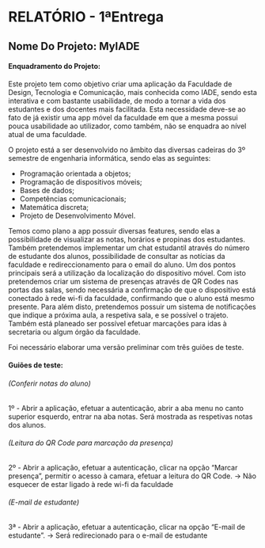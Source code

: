 # RELATÓRIO - 1ªEntrega


## Nome Do Projeto: MyIADE

#### Enquadramento do Projeto:

 Este projeto tem como objetivo criar uma aplicação da Faculdade de Design, Tecnologia e Comunicação, mais conhecida como IADE, sendo esta interativa e com bastante usabilidade, de modo a tornar a vida dos estudantes e dos docentes mais facilitada. Esta necessidade deve-se ao fato de já existir uma app móvel da faculdade em que a mesma possui pouca usabilidade ao utilizador, como também, não se enquadra ao nível atual de uma faculdade.

O projeto está a ser desenvolvido no âmbito das diversas cadeiras do 3º semestre de engenharia informática, sendo elas as seguintes:
- Programação orientada a objetos;
- Programação de dispositivos móveis;
- Bases de dados;
- Competências comunicacionais;
- Matemática discreta;
- Projeto de Desenvolvimento Móvel.

 Temos como plano a app possuir diversas features, sendo elas a possibilidade de visualizar as notas, horários e propinas dos estudantes. Também pretendemos implementar um chat estudantil através do número de estudante dos alunos, possibilidade de consultar as notícias da faculdade e redireccionamento para o email do aluno.
 Um dos pontos principais será a utilização da localização do dispositivo móvel. Com isto pretendemos criar um sistema de presenças através de QR Codes nas portas das salas, sendo necessária a confirmação de que o dispositivo está conectado à rede wi-fi da faculdade, confirmando que o aluno está mesmo presente. Para além disto, pretendemos possuir um sistema de notificações que indique a próxima aula, a respetiva sala, e se possível o trajeto.
 Também está planeado ser possível efetuar marcações para idas à secretaria ou algum órgão da faculdade.
 
Foi necessário elaborar uma versão preliminar com três guiões de teste.

#### Guiões de teste:

###### (Conferir notas do aluno)
1º - Abrir a aplicação, efetuar a autenticação, abrir a aba menu no canto superior esquerdo, entrar na aba notas. Será mostrada as respetivas notas dos alunos.

###### (Leitura do QR Code para marcação da presença)
2º - Abrir a aplicação, efetuar a autenticação, clicar na opção “Marcar presença”, permitir o acesso à camara, efetuar a leitura do QR Code. -> Não esquecer de estar ligado à rede wi-fi da faculdade

###### (E-mail de estudante)
3ª - Abrir a aplicação, efetuar a autenticação, clicar na opção “E-mail de estudante”. -> Será redirecionado para o e-mail de estudante
